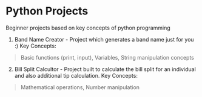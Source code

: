 # Python Projects
Beginner projects based on key concepts of python programming

1. Band Name Creator - Project which generates a band name just for you :)
Key Concepts:
  >Basic functions (print, input),
  >Variables,
  >String manipulation concepts

2. Bill Split Calcultor - Project built to calculate the bill split for an individual and also additional tip calculation.
Key Concepts:
  >Mathematical operations,
  >Number manipulation
